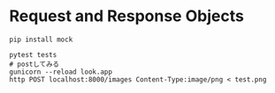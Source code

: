 
# Request and Response Objects

```
pip install mock
```


```
pytest tests
# postしてみる
gunicorn --reload look.app
http POST localhost:8000/images Content-Type:image/png < test.png
```

